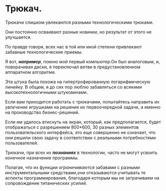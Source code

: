 # Трюкач.
Трюкачи слишком увлекаются разными технологическими трюками.

Они постоянно осваивают разные новинки, но результат от этого не улучшается.

По правде говоря, всех нас в той или иной степени привлекают забавные технологические приемы.

Я вот, ***например***, помню мой первый компьютер.Он был аналоговым, и, поворачивая диски,
я переключал ветви в предустановленном аппаратном алгоритме.

Эта штука была похожа на гипертрофированную логарифмическую линейку.
В общем, я до сих пор люблю забавляться со всякими высокотехнологичными штуковинами.

Если вам приходится работать с трюкачами, попытайтесь направить их *увлечение* игрушками на решение их первоочередной задачи, а именно на производство бизнес-решений.

Если им удалось втиснуть на экран, который, как предполагается, будет отображаться с разрешением 800*600,
30 разных элементов пользовательского интерфейса, это еще совершенно не означает,
что они решили свою задачу в соответствии с реальными потребностями пользователей.

Трюкачи, при всех их ***познаниях*** в технологии,
часто не могут усвоить конечное назначение программы.

Полагая, что их функции *ограничиваются* забавами с разными инструментальными средствами,они отказываются учитывать те аспекты программирования,
благодаря которым мы не затрачиваем на сопровождение титанических усилий.